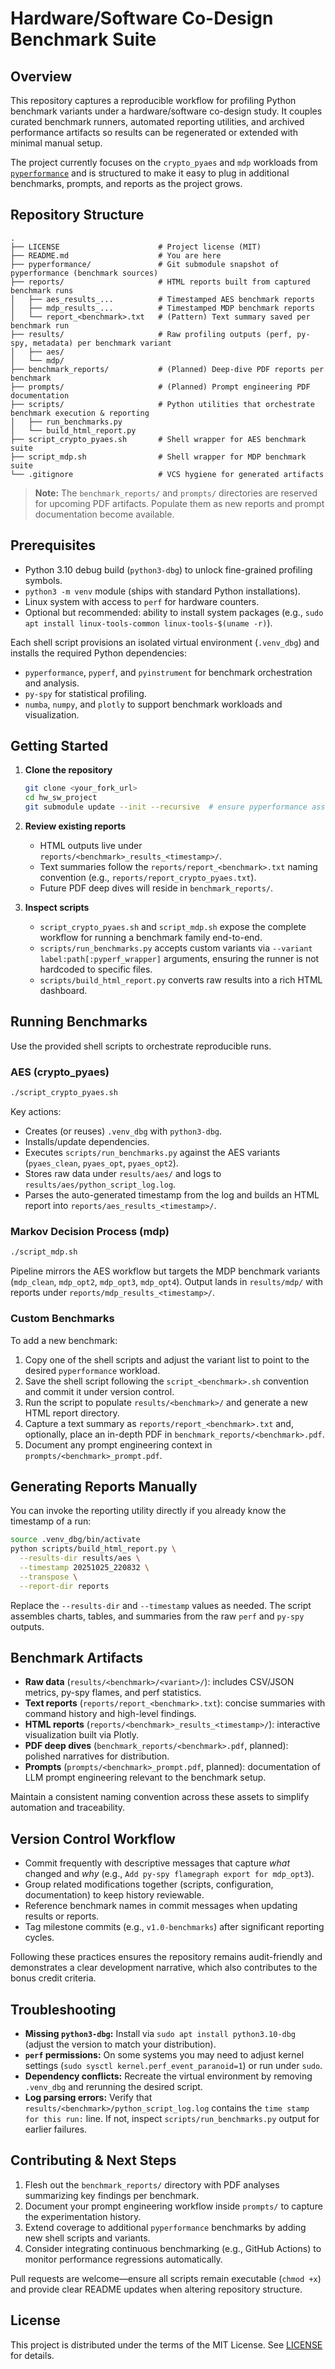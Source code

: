 # Hardware/Software Co-Design Benchmark Suite

## Overview
This repository captures a reproducible workflow for profiling Python benchmark variants under a hardware/software co-design study. It couples curated benchmark runners, automated reporting utilities, and archived performance artifacts so results can be regenerated or extended with minimal manual setup.

The project currently focuses on the `crypto_pyaes` and `mdp` workloads from [`pyperformance`](https://github.com/python/pyperformance) and is structured to make it easy to plug in additional benchmarks, prompts, and reports as the project grows.

## Repository Structure
```
.
├── LICENSE                      # Project license (MIT)
├── README.md                    # You are here
├── pyperformance/               # Git submodule snapshot of pyperformance (benchmark sources)
├── reports/                     # HTML reports built from captured benchmark runs
│   ├── aes_results_...          # Timestamped AES benchmark reports
│   ├── mdp_results_...          # Timestamped MDP benchmark reports
│   └── report_<benchmark>.txt   # (Pattern) Text summary saved per benchmark run
├── results/                     # Raw profiling outputs (perf, py-spy, metadata) per benchmark variant
│   ├── aes/
│   └── mdp/
├── benchmark_reports/           # (Planned) Deep-dive PDF reports per benchmark
├── prompts/                     # (Planned) Prompt engineering PDF documentation
├── scripts/                     # Python utilities that orchestrate benchmark execution & reporting
│   ├── run_benchmarks.py
│   └── build_html_report.py
├── script_crypto_pyaes.sh       # Shell wrapper for AES benchmark suite
├── script_mdp.sh                # Shell wrapper for MDP benchmark suite
└── .gitignore                   # VCS hygiene for generated artifacts
```

> **Note:** The `benchmark_reports/` and `prompts/` directories are reserved for upcoming PDF artifacts. Populate them as new reports and prompt documentation become available.

## Prerequisites
- Python 3.10 debug build (`python3-dbg`) to unlock fine-grained profiling symbols.
- `python3 -m venv` module (ships with standard Python installations).
- Linux system with access to `perf` for hardware counters.
- Optional but recommended: ability to install system packages (e.g., `sudo apt install linux-tools-common linux-tools-$(uname -r)`).

Each shell script provisions an isolated virtual environment (`.venv_dbg`) and installs the required Python dependencies:

- `pyperformance`, `pyperf`, and `pyinstrument` for benchmark orchestration and analysis.
- `py-spy` for statistical profiling.
- `numba`, `numpy`, and `plotly` to support benchmark workloads and visualization.

## Getting Started
1. **Clone the repository**
   ```bash
   git clone <your_fork_url>
   cd hw_sw_project
   git submodule update --init --recursive  # ensure pyperformance assets are available
   ```

2. **Review existing reports**
   - HTML outputs live under `reports/<benchmark>_results_<timestamp>/`.
   - Text summaries follow the `reports/report_<benchmark>.txt` naming convention (e.g., `reports/report_crypto_pyaes.txt`).
   - Future PDF deep dives will reside in `benchmark_reports/`.

3. **Inspect scripts**
   - `script_crypto_pyaes.sh` and `script_mdp.sh` expose the complete workflow for running a benchmark family end-to-end.
   - `scripts/run_benchmarks.py` accepts custom variants via `--variant label:path[:pyperf_wrapper]` arguments, ensuring the runner is not hardcoded to specific files.
   - `scripts/build_html_report.py` converts raw results into a rich HTML dashboard.

## Running Benchmarks
Use the provided shell scripts to orchestrate reproducible runs.

### AES (crypto_pyaes)
```bash
./script_crypto_pyaes.sh
```
Key actions:
- Creates (or reuses) `.venv_dbg` with `python3-dbg`.
- Installs/update dependencies.
- Executes `scripts/run_benchmarks.py` against the AES variants (`pyaes_clean`, `pyaes_opt`, `pyaes_opt2`).
- Stores raw data under `results/aes/` and logs to `results/aes/python_script_log.log`.
- Parses the auto-generated timestamp from the log and builds an HTML report into `reports/aes_results_<timestamp>/`.

### Markov Decision Process (mdp)
```bash
./script_mdp.sh
```
Pipeline mirrors the AES workflow but targets the MDP benchmark variants (`mdp_clean`, `mdp_opt2`, `mdp_opt3`, `mdp_opt4`). Output lands in `results/mdp/` with reports under `reports/mdp_results_<timestamp>/`.

### Custom Benchmarks
To add a new benchmark:
1. Copy one of the shell scripts and adjust the variant list to point to the desired `pyperformance` workload.
2. Save the shell script following the `script_<benchmark>.sh` convention and commit it under version control.
3. Run the script to populate `results/<benchmark>/` and generate a new HTML report directory.
4. Capture a text summary as `reports/report_<benchmark>.txt` and, optionally, place an in-depth PDF in `benchmark_reports/<benchmark>.pdf`.
5. Document any prompt engineering context in `prompts/<benchmark>_prompt.pdf`.

## Generating Reports Manually
You can invoke the reporting utility directly if you already know the timestamp of a run:
```bash
source .venv_dbg/bin/activate
python scripts/build_html_report.py \
  --results-dir results/aes \
  --timestamp 20251025_220832 \
  --transpose \
  --report-dir reports
```
Replace the `--results-dir` and `--timestamp` values as needed. The script assembles charts, tables, and summaries from the raw `perf` and `py-spy` outputs.

## Benchmark Artifacts
- **Raw data** (`results/<benchmark>/<variant>/`): includes CSV/JSON metrics, py-spy flames, and perf statistics.
- **Text reports** (`reports/report_<benchmark>.txt`): concise summaries with command history and high-level findings.
- **HTML reports** (`reports/<benchmark>_results_<timestamp>/`): interactive visualization built via Plotly.
- **PDF deep dives** (`benchmark_reports/<benchmark>.pdf`, planned): polished narratives for distribution.
- **Prompts** (`prompts/<benchmark>_prompt.pdf`, planned): documentation of LLM prompt engineering relevant to the benchmark setup.

Maintain a consistent naming convention across these assets to simplify automation and traceability.

## Version Control Workflow
- Commit frequently with descriptive messages that capture *what* changed and *why* (e.g., `Add py-spy flamegraph export for mdp_opt3`).
- Group related modifications together (scripts, configuration, documentation) to keep history reviewable.
- Reference benchmark names in commit messages when updating results or reports.
- Tag milestone commits (e.g., `v1.0-benchmarks`) after significant reporting cycles.

Following these practices ensures the repository remains audit-friendly and demonstrates a clear development narrative, which also contributes to the bonus credit criteria.

## Troubleshooting
- **Missing `python3-dbg`:** Install via `sudo apt install python3.10-dbg` (adjust the version to match your distribution).
- **`perf` permissions:** On some systems you may need to adjust kernel settings (`sudo sysctl kernel.perf_event_paranoid=1`) or run under `sudo`.
- **Dependency conflicts:** Recreate the virtual environment by removing `.venv_dbg` and rerunning the desired script.
- **Log parsing errors:** Verify that `results/<benchmark>/python_script_log.log` contains the `time stamp for this run:` line. If not, inspect `scripts/run_benchmarks.py` output for earlier failures.

## Contributing & Next Steps
1. Flesh out the `benchmark_reports/` directory with PDF analyses summarizing key findings per benchmark.
2. Document your prompt engineering workflow inside `prompts/` to capture the experimentation history.
3. Extend coverage to additional `pyperformance` benchmarks by adding new shell scripts and variants.
4. Consider integrating continuous benchmarking (e.g., GitHub Actions) to monitor performance regressions automatically.

Pull requests are welcome—ensure all scripts remain executable (`chmod +x`) and provide clear README updates when altering repository structure.

## License
This project is distributed under the terms of the MIT License. See [LICENSE](LICENSE) for details.
